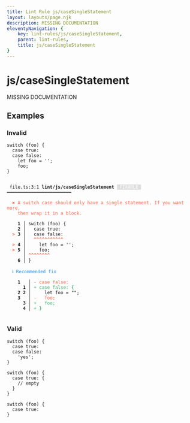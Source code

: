 ```yaml
---
title: Lint Rule js/caseSingleStatement
layout: layouts/page.njk
description: MISSING DOCUMENTATION
eleventyNavigation: {
	key: lint-rules/js/caseSingleStatement,
	parent: lint-rules,
	title: js/caseSingleStatement
}
---
```


# js/caseSingleStatement

MISSING DOCUMENTATION

<!-- EVERYTHING BELOW IS AUTOGENERATED. SEE SCRIPTS FOLDER FOR UPDATE SCRIPTS hash(b8b56af36d1f3d8706077be3e8a0093133d422ac) -->

## Examples
### Invalid
<pre class="language-text"><code class="language-text"><span class="token keyword">switch</span> <span class="token punctuation">(</span><span class="token variable">foo</span><span class="token punctuation">)</span> <span class="token punctuation">{</span>
  <span class="token keyword">case</span> <span class="token boolean">true</span><span class="token punctuation">:</span>
  <span class="token keyword">case</span> <span class="token boolean">false</span><span class="token punctuation">:</span>
    <span class="token keyword">let</span> <span class="token variable">foo</span> <span class="token operator">=</span> <span class="token string">&apos;&apos;</span><span class="token punctuation">;</span>
    <span class="token variable">foo</span><span class="token punctuation">;</span>
<span class="token punctuation">}</span></code></pre>
<pre class="language-text"><code class="language-text">
 <span style="text-decoration-style: dotted;">file.ts:3:1</span> <strong>lint/js/caseSingleStatement</strong> <span style="color: white; background-color: #ddd;"> FIXABLE </span> ━━━━━━━━━━━━━━━━━━━━━━━━

  <strong><span style="color: Tomato;">✖ </span></strong><span style="color: Tomato;">A switch case should only have a single statement. If you want more,</span>
    <span style="color: Tomato;">then wrap it in a block.</span>

  <strong>  1</strong><strong> │ </strong><span class="token keyword">switch</span> <span class="token punctuation">(</span><span class="token variable">foo</span><span class="token punctuation">)</span> <span class="token punctuation">{</span>
  <strong>  2</strong><strong> │ </strong>  <span class="token keyword">case</span> <span class="token boolean">true</span><span class="token punctuation">:</span>
  <strong><span style="color: Tomato;">&gt;</span></strong><strong> 3</strong><strong> │ </strong>  <span class="token keyword">case</span> <span class="token boolean">false</span><span class="token punctuation">:</span>
     <strong> │ </strong>  <span style="color: Tomato;"><strong>^</strong></span><span style="color: Tomato;"><strong>^</strong></span><span style="color: Tomato;"><strong>^</strong></span><span style="color: Tomato;"><strong>^</strong></span><span style="color: Tomato;"><strong>^</strong></span><span style="color: Tomato;"><strong>^</strong></span><span style="color: Tomato;"><strong>^</strong></span><span style="color: Tomato;"><strong>^</strong></span><span style="color: Tomato;"><strong>^</strong></span><span style="color: Tomato;"><strong>^</strong></span><span style="color: Tomato;"><strong>^</strong></span>
  <strong><span style="color: Tomato;">&gt;</span></strong><strong> 4</strong><strong> │ </strong>    <span class="token keyword">let</span> <span class="token variable">foo</span> <span class="token operator">=</span> <span class="token string">&apos;&apos;</span><span class="token punctuation">;</span>
  <strong><span style="color: Tomato;">&gt;</span></strong><strong> 5</strong><strong> │ </strong>    <span class="token variable">foo</span><span class="token punctuation">;</span>
     <strong> │ </strong><span style="color: Tomato;"><strong>^</strong></span><span style="color: Tomato;"><strong>^</strong></span><span style="color: Tomato;"><strong>^</strong></span><span style="color: Tomato;"><strong>^</strong></span><span style="color: Tomato;"><strong>^</strong></span><span style="color: Tomato;"><strong>^</strong></span><span style="color: Tomato;"><strong>^</strong></span><span style="color: Tomato;"><strong>^</strong></span>
  <strong>  6</strong><strong> │ </strong><span class="token punctuation">}</span>

  <strong><span style="color: DodgerBlue;">ℹ </span></strong><span style="color: DodgerBlue;">Recommended fix</span>

  <strong>  </strong><strong>1</strong><strong> </strong><strong> </strong><strong> │ </strong><span style="color: Tomato;">-</span> <span style="color: Tomato;">case false:</span>
  <strong>  </strong><strong> </strong><strong> </strong><strong>1</strong><strong> │ </strong><span style="color: MediumSeaGreen;">+</span> <span style="color: MediumSeaGreen;">case false:</span><span style="color: MediumSeaGreen;"><strong> {</strong></span>
  <strong>  </strong><strong>2</strong><strong> </strong><strong>2</strong><strong> │ </strong>    let foo = &quot;&quot;;
  <strong>  </strong><strong>3</strong><strong> </strong><strong> </strong><strong> │ </strong><span style="color: Tomato;">-</span> <span style="color: Tomato;">  </span><span style="color: Tomato;">foo;</span>
  <strong>  </strong><strong> </strong><strong> </strong><strong>3</strong><strong> │ </strong><span style="color: MediumSeaGreen;">+</span> <span style="color: MediumSeaGreen;">  </span><span style="color: MediumSeaGreen;">foo;</span>
  <strong>  </strong><strong> </strong><strong> </strong><strong>4</strong><strong> │ </strong><span style="color: MediumSeaGreen;">+</span> <span style="color: MediumSeaGreen;"><strong>}</strong></span>

</code></pre>
### Valid
<pre class="language-text"><code class="language-text"><span class="token keyword">switch</span> <span class="token punctuation">(</span><span class="token variable">foo</span><span class="token punctuation">)</span> <span class="token punctuation">{</span>
  <span class="token keyword">case</span> <span class="token boolean">true</span><span class="token punctuation">:</span>
  <span class="token keyword">case</span> <span class="token boolean">false</span><span class="token punctuation">:</span>
    <span class="token string">&apos;yes&apos;</span><span class="token punctuation">;</span>
<span class="token punctuation">}</span></code></pre>
<pre class="language-text"><code class="language-text"><span class="token keyword">switch</span> <span class="token punctuation">(</span><span class="token variable">foo</span><span class="token punctuation">)</span> <span class="token punctuation">{</span>
  <span class="token keyword">case</span> <span class="token boolean">true</span><span class="token punctuation">:</span> <span class="token punctuation">{</span>
    <span class="token comment">// empty</span>
  <span class="token punctuation">}</span>
<span class="token punctuation">}</span></code></pre>
<pre class="language-text"><code class="language-text"><span class="token keyword">switch</span> <span class="token punctuation">(</span><span class="token variable">foo</span><span class="token punctuation">)</span> <span class="token punctuation">{</span>
  <span class="token keyword">case</span> <span class="token boolean">true</span><span class="token punctuation">:</span>
<span class="token punctuation">}</span></code></pre>
